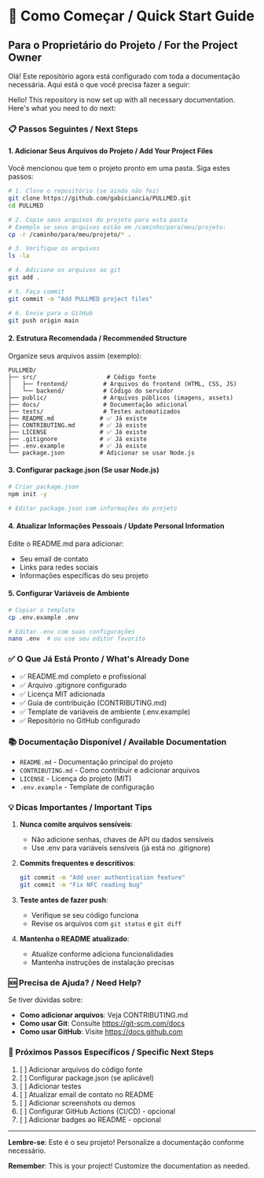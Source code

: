 # 🚀 Como Começar / Quick Start Guide

## Para o Proprietário do Projeto / For the Project Owner

Olá! Este repositório agora está configurado com toda a documentação necessária. Aqui está o que você precisa fazer a seguir:

Hello! This repository is now set up with all necessary documentation. Here's what you need to do next:

### 📋 Passos Seguintes / Next Steps

#### 1. Adicionar Seus Arquivos do Projeto / Add Your Project Files

Você mencionou que tem o projeto pronto em uma pasta. Siga estes passos:

```bash
# 1. Clone o repositório (se ainda não fez)
git clone https://github.com/gabiciancia/PULLMED.git
cd PULLMED

# 2. Copie seus arquivos do projeto para esta pasta
# Exemplo se seus arquivos estão em /caminho/para/meu/projeto:
cp -r /caminho/para/meu/projeto/* .

# 3. Verifique os arquivos
ls -la

# 4. Adicione os arquivos ao git
git add .

# 5. Faça commit
git commit -m "Add PULLMED project files"

# 6. Envie para o GitHub
git push origin main
```

#### 2. Estrutura Recomendada / Recommended Structure

Organize seus arquivos assim (exemplo):

```
PULLMED/
├── src/                    # Código fonte
│   ├── frontend/          # Arquivos do frontend (HTML, CSS, JS)
│   └── backend/           # Código do servidor
├── public/                # Arquivos públicos (imagens, assets)
├── docs/                  # Documentação adicional
├── tests/                 # Testes automatizados
├── README.md             # ✅ Já existe
├── CONTRIBUTING.md       # ✅ Já existe
├── LICENSE               # ✅ Já existe
├── .gitignore            # ✅ Já existe
├── .env.example          # ✅ Já existe
└── package.json          # Adicionar se usar Node.js
```

#### 3. Configurar package.json (Se usar Node.js)

```bash
# Criar package.json
npm init -y

# Editar package.json com informações do projeto
```

#### 4. Atualizar Informações Pessoais / Update Personal Information

Edite o README.md para adicionar:
- Seu email de contato
- Links para redes sociais
- Informações específicas do seu projeto

#### 5. Configurar Variáveis de Ambiente

```bash
# Copiar o template
cp .env.example .env

# Editar .env com suas configurações
nano .env  # ou use seu editor favorito
```

### ✅ O Que Já Está Pronto / What's Already Done

- ✅ README.md completo e profissional
- ✅ Arquivo .gitignore configurado
- ✅ Licença MIT adicionada
- ✅ Guia de contribuição (CONTRIBUTING.md)
- ✅ Template de variáveis de ambiente (.env.example)
- ✅ Repositório no GitHub configurado

### 📚 Documentação Disponível / Available Documentation

- `README.md` - Documentação principal do projeto
- `CONTRIBUTING.md` - Como contribuir e adicionar arquivos
- `LICENSE` - Licença do projeto (MIT)
- `.env.example` - Template de configuração

### 💡 Dicas Importantes / Important Tips

1. **Nunca comite arquivos sensíveis**:
   - Não adicione senhas, chaves de API ou dados sensíveis
   - Use .env para variáveis sensíveis (já está no .gitignore)

2. **Commits frequentes e descritivos**:
   ```bash
   git commit -m "Add user authentication feature"
   git commit -m "Fix NFC reading bug"
   ```

3. **Teste antes de fazer push**:
   - Verifique se seu código funciona
   - Revise os arquivos com `git status` e `git diff`

4. **Mantenha o README atualizado**:
   - Atualize conforme adiciona funcionalidades
   - Mantenha instruções de instalação precisas

### 🆘 Precisa de Ajuda? / Need Help?

Se tiver dúvidas sobre:
- **Como adicionar arquivos**: Veja CONTRIBUTING.md
- **Como usar Git**: Consulte https://git-scm.com/docs
- **Como usar GitHub**: Visite https://docs.github.com

### 📧 Próximos Passos Específicos / Specific Next Steps

1. [ ] Adicionar arquivos do código fonte
2. [ ] Configurar package.json (se aplicável)
3. [ ] Adicionar testes
4. [ ] Atualizar email de contato no README
5. [ ] Adicionar screenshots ou demos
6. [ ] Configurar GitHub Actions (CI/CD) - opcional
7. [ ] Adicionar badges ao README - opcional

---

**Lembre-se**: Este é o seu projeto! Personalize a documentação conforme necessário.

**Remember**: This is your project! Customize the documentation as needed.
